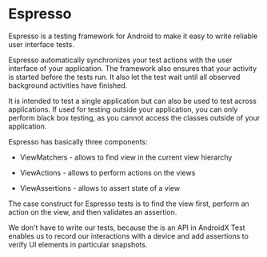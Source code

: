 # Espresso

Espresso is a testing framework for Android to make it easy to write reliable user interface tests.

Espresso automatically synchronizes your test actions with the user interface of your application. The framework also ensures that your activity is started before the tests run. It also let the test wait until all observed background activities have finished.

It is intended to test a single application but can also be used to test across applications. If used for testing outside your application, you can only perform black box testing, as you cannot access the classes outside of your application.

Espresso has basically three components:

- ViewMatchers - allows to find view in the current view hierarchy

- ViewActions - allows to perform actions on the views

- ViewAssertions - allows to assert state of a view

The case construct for Espresso tests is to find the view first, perform an action on the view, and then validates an assertion.

We don't have to write our tests, because the is an API in AndroidX Test enables us to record our interactions with a device and add assertions to verify UI elements in particular snapshots.
